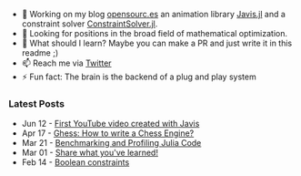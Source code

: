 - 🔭 Working on my blog [opensourc.es](https://opensourc.es) an animation library [Javis.jl](https://github.com/Wikunia/Javis.jl) and a constraint solver [ConstraintSolver.jl](https://github.com/Wikunia/ConstraintSolver.jl).
- 👀 Looking for positions in the broad field of mathematical optimization.
- 🌱 What should I learn? Maybe you can make a PR and just write it in this readme ;)
- 📫 Reach me via [Twitter](https://twitter.com/Wikunia_de)
- ⚡ Fun fact: The brain is the backend of a plug and play system 

### Latest Posts
<!-- feed start -->
- Jun 12 - [
      First YouTube video created with Javis  
  ]( https://opensourc.es/blog/2021-06-12-first-javis-video/index.html )
- Apr 17 - [
      Ghess: How to write a Chess Engine?  
  ]( https://opensourc.es/blog/2021-04-17-ghess-how-to-write-a-chess-engine/index.html )
- Mar 21 - [
      Benchmarking and Profiling Julia Code  
  ]( https://opensourc.es/blog/2021-03-21-benchmarking-and-profiling-julia-code/index.html )
- Mar 01 - [
      Share what you&#39;ve learned&#33;  
  ]( https://opensourc.es/blog/2021-03-01-share-what-youve-learned/index.html )
- Feb 14 - [
      Boolean constraints  
  ]( https://opensourc.es/blog/2021-02-14-boolean-constraints/index.html )
<!-- feed end -->